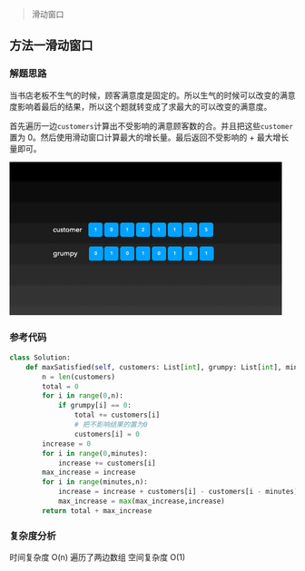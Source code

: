 > 滑动窗口

## 方法一滑动窗口

### 解题思路

当书店老板不生气的时候，顾客满意度是固定的。所以生气的时候可以改变的满意度影响着最后的结果，所以这个题就转变成了求最大的可以改变的满意度。

首先遍历一边`customers`计算出不受影响的满意顾客数的合。并且把这些`customer`置为 0。然后使用滑动窗口计算最大的增长量。最后返回不受影响的 + 最大增长量即可。

![](../post/images/FtNLRfN19moQq77NiqUr8ki9gpPH.gif)

### 参考代码

```python
class Solution:
    def maxSatisfied(self, customers: List[int], grumpy: List[int], minutes: int) -> int:
        n = len(customers)
        total = 0
        for i in range(0,n):
            if grumpy[i] == 0:
                total += customers[i]
                # 把不影响结果的置为0
                customers[i] = 0
        increase = 0
        for i in range(0,minutes):
            increase += customers[i]
        max_increase = increase
        for i in range(minutes,n):
            increase = increase + customers[i] - customers[i - minutes]
            max_increase = max(max_increase,increase)
        return total + max_increase

```

### 复杂度分析

时间复杂度 O(n) 遍历了两边数组
空间复杂度 O(1)
